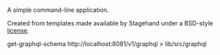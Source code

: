 A simple command-line application.

Created from templates made available by Stagehand under a BSD-style
[license](https://github.com/dart-lang/stagehand/blob/master/LICENSE).

get-graphql-schema http://localhost:8081/v1/graphql > lib/src/graphql
